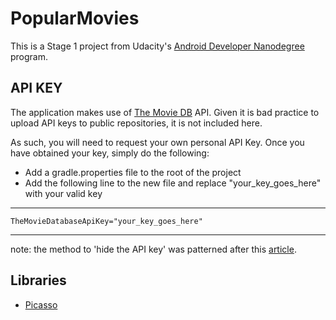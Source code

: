 # PopularMovies
This is a Stage 1 project from Udacity's [Android Developer Nanodegree](https://www.udacity.com/course/android-developer-nanodegree-by-google--nd801) program.

## API KEY

The application makes use of [The Movie DB](https://www.themoviedb.org/documentation/api) API.  Given it is bad practice to upload API keys to public repositories, it is not included here.

As such, you will need to request your own personal API Key. Once you have obtained your key, simply do the following:

 - Add a gradle.properties file to the root of the project
 - Add the following line to the new file and replace "your_key_goes_here" with your valid key
 
** **
    TheMovieDatabaseApiKey="your_key_goes_here"
** **

note:  the method to 'hide the API key' was patterned after this [article](https://www.learnhowtoprogram.com/android/web-service-backends-and-custom-fragments/managing-api-keys).

## Libraries

* [Picasso](https://square.github.io/picasso/)
